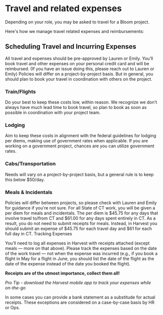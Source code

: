 # Travel and related expenses

Depending on your role, you may be asked to travel for a Bloom project.

Here's how we manage travel related expenses and reimbursements:

## Scheduling Travel and Incurring Expenses
All travel and expenses should be pre-approved by Lauren or Emily. You’ll book travel and other expenses on your personal credit card and will be reimbursed. (If you have an issue doing this, please reach out to Lauren or Emily) Policies will differ on a project-by-project basis. But in general, you should plan to book your travel in coordination with others on the project.

### Train/Flights
Do your best to keep these costs low, within reason. We recognize we don’t always have much lead time to book travel, so plan to book as soon as possible in coordination with your project team.

### Lodging
Aim to keep these costs in alignment with the federal guidelines for lodging per diems, making use of government rates when applicable. If you are working on a government project, chances are you can utilize government rates.

### Cabs/Transportation
Needs will vary on a project-by-project basis, but a general rule is to keep this below $50/day.

### Meals & Incidentals
Policies will differ between projects, so please check with Lauren and Emily for guidance if you're not sure. For all State of CT work, you will be given a per diem for meals and incidentals. The per diem is $45.75 for any days that involve travel to/from CT and $61.00 for any days spent entirely in CT. As a result, you do not need to submit receipts for meals. Instead, in Harvest you should submit an expense of $45.75 for each travel day and $61 for each full day in CT.
Tracking Expenses

You’ll need to log all expenses in Harvest with receipts attached (except meals — more on that above). Please track the expenses based on the date of the work travel — not when the expense was incurred (e.g., if you book a flight in May for a flight in June, you should list the date of the flight as the date of the expense instead of the date you booked the flight).

**Receipts are of the utmost importance, collect them all!**

*Pro Tip - download the Harvest mobile app to track your expenses while on-the-go*

In some cases you can provide a bank statement as a substitude for actual receipts. These exceptions are considered on a case-by-case basis by HR or Ops. 
